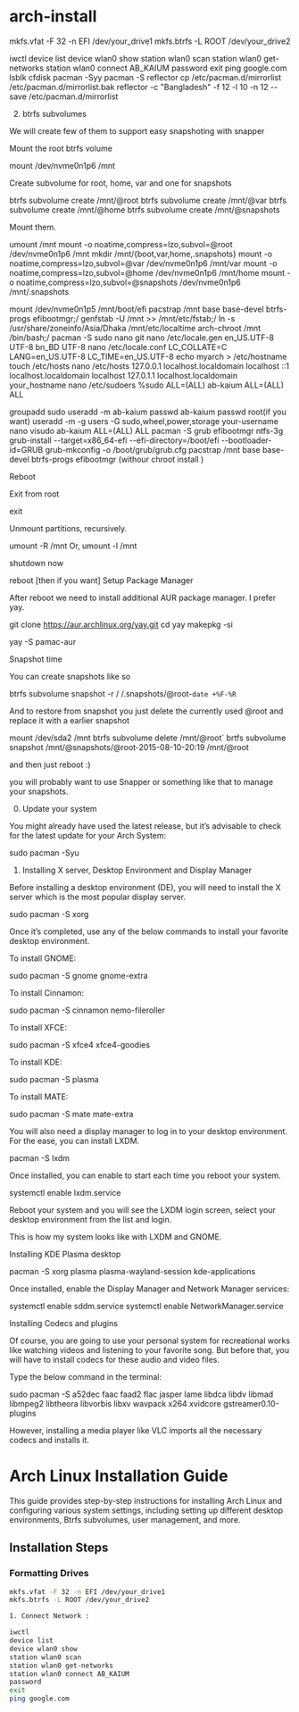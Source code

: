 # arch-install

mkfs.vfat -F 32 -n EFI /dev/your_drive1
mkfs.btrfs -L ROOT /dev/your_drive2

iwctl
device list
device wlan0 show
station wlan0 scan
station wlan0 get-networks
station wlan0 connect AB_KAIUM
password
exit
ping google.com
lsblk
cfdisk
pacman -Syy
pacman -S reflector
cp /etc/pacman.d/mirrorlist /etc/pacman.d/mirrorlist.bak
reflector -c "Bangladesh" -f 12 -l 10 -n 12 --save /etc/pacman.d/mirrorlist

2. btrfs subvolumes

We will create few of them to support easy snapshoting with snapper

Mount the root btrfs volume

mount /dev/nvme0n1p6 /mnt

Create subvolume for root, home, var and one for snapshots

btrfs subvolume create /mnt/@root
btrfs subvolume create /mnt/@var
btrfs subvolume create /mnt/@home
btrfs subvolume create /mnt/@snapshots

Mount them.

umount /mnt
mount -o noatime,compress=lzo,subvol=@root /dev/nvme0n1p6 /mnt
mkdir /mnt/{boot,var,home,.snapshots}
mount -o noatime,compress=lzo,subvol=@var /dev/nvme0n1p6 /mnt/var
mount -o noatime,compress=lzo,subvol=@home /dev/nvme0n1p6 /mnt/home
mount -o noatime,compress=lzo,subvol=@snapshots /dev/nvme0n1p6 /mnt/.snapshots

mount /dev/nvme0n1p5 /mnt/boot/efi
pacstrap /mnt base base-devel btrfs-progs efibootmgr;/
genfstab -U /mnt >> /mnt/etc/fstab;/
ln -s /usr/share/zoneinfo/Asia/Dhaka /mnt/etc/localtime
arch-chroot /mnt /bin/bash;/
pacman -S sudo nano git
nano /etc/locale.gen
en_US.UTF-8 UTF-8
bn_BD UTF-8
nano /etc/locale.conf
LC_COLLATE=C
LANG=en_US.UTF-8
LC_TIME=en_US.UTF-8
echo myarch > /etc/hostname
touch /etc/hosts
nano /etc/hosts
127.0.0.1   localhost.localdomain   localhost
::1         localhost.localdomain   localhost
127.0.1.1   localhost.localdomain   your_hostname
nano /etc/sudoers
%sudo ALL=(ALL)
ab-kaium ALL=(ALL) ALL

groupadd sudo
useradd -m ab-kaium
passwd ab-kaium
passwd root(if you want)
useradd -m -g users -G sudo,wheel,power,storage your-username
nano visudo
ab-kaium ALL=(ALL) ALL
pacman -S grub efibootmgr ntfs-3g 
grub-install --target=x86_64-efi --efi-directory=/boot/efi --bootloader-id=GRUB
grub-mkconfig -o /boot/grub/grub.cfg
pacstrap /mnt base base-devel btrfs-progs efibootmgr (withour  chroot install )

Reboot

Exit from root

exit

Unmount partitions, recursively.

umount -R /mnt
Or,
umount -l /mnt

shutdown now

reboot [then if you want]
Setup Package Manager

After reboot we need to install additional AUR package manager. I prefer yay.

git clone https://aur.archlinux.org/yay.git
cd yay
makepkg -si

yay -S pamac-aur

Snapshot time

You can create snapshots like so

btrfs subvolume snapshot -r / /.snapshots/@root-`date +%F-%R`

And to restore from snapshot you just delete the currently used @root and replace it with a earlier snapshot

mount /dev/sda2 /mnt
btrfs subvolume delete /mnt/@root`
brtfs subvolume snapshot /mnt/@snapshots/@root-2015-08-10-20:19 /mnt/@root

and then just reboot :)

you will probably want to use Snapper or something like that to manage your snapshots.


0. Update your system

You might already have used the latest release, but it’s advisable to check for the latest update for your Arch System:

sudo pacman -Syu

1. Installing X server, Desktop Environment and Display Manager

Before installing a desktop environment (DE), you will need to install the X server which is the most popular display server.

sudo pacman -S xorg


Once it’s completed, use any of the below commands to install your favorite desktop environment.

To install GNOME:

sudo pacman -S gnome gnome-extra

To install Cinnamon:

sudo pacman -S cinnamon nemo-fileroller

To install XFCE:

sudo pacman -S xfce4 xfce4-goodies

To install KDE:

sudo pacman -S plasma

To install MATE:

sudo pacman -S mate mate-extra

You will also need a display manager to log in to your desktop environment. For the ease, you can install LXDM.

pacman -S lxdm

Once installed, you can enable to start each time you reboot your system.

systemctl enable lxdm.service

Reboot your system and you will see the LXDM login screen, select your desktop environment from the list and login.

This is how my system looks like with LXDM and GNOME.

Installing KDE Plasma desktop

pacman -S xorg plasma plasma-wayland-session kde-applications 


Once installed, enable the Display Manager and Network Manager services:

systemctl enable sddm.service
systemctl enable NetworkManager.service


Installing Codecs and plugins

Of course, you are going to use your personal system for recreational works like watching videos and listening to your favorite song. But before that, you will have to install codecs for these audio and video files.

Type the below command in the terminal:

sudo pacman -S a52dec faac faad2 flac jasper lame libdca libdv libmad libmpeg2 libtheora libvorbis libxv wavpack x264 xvidcore gstreamer0.10-plugins

However, installing a media player like VLC imports all the necessary codecs and installs it.










# Arch Linux Installation Guide

This guide provides step-by-step instructions for installing Arch Linux and configuring various system settings, including setting up different desktop environments, Btrfs subvolumes, user management, and more.

## Installation Steps

### Formatting Drives

```bash
mkfs.vfat -F 32 -n EFI /dev/your_drive1
mkfs.btrfs -L ROOT /dev/your_drive2

1. Connect Network :

iwctl
device list
device wlan0 show
station wlan0 scan
station wlan0 get-networks
station wlan0 connect AB_KAIUM
password
exit
ping google.com


